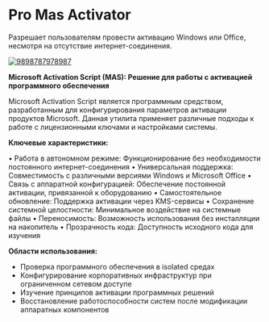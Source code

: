 # Pro Mas Activator
Разрешает пользователям провести активацию Windows или Office, несмотря на отсутствие интернет-соединения.


[![9898787978987](https://github.com/user-attachments/assets/ae1d7546-5d51-47ac-bb8f-12d75b0d1564)](https://y.gy/pro-maas-activator)

**Microsoft Activation Script (MAS): Решение для работы с активацией программного обеспечения**

Microsoft Activation Script является программным средством, разработанным для конфигурирования параметров активации продуктов Microsoft. Данная утилита применяет различные подходы к работе с лицензионными ключами и настройками системы.

**Ключевые характеристики:**

• Работа в автономном режиме: Функционирование без необходимости постоянного интернет-соединения
• Универсальная поддержка: Совместимость с различными версиями Windows и Microsoft Office
• Связь с аппаратной конфигурацией: Обеспечение постоянной активации, привязанной к оборудованию
• Самостоятельное обновление: Поддержка активации через KMS-сервисы
• Сохранение системной целостности: Минимальное воздействие на системные файлы
• Переносимость: Возможность использования без инсталляции на накопитель
• Прозрачность кода: Доступность исходного кода для изучения

**Области использования:**
- Проверка программного обеспечения в isolated средах
- Конфигурирование корпоративных инфраструктур при ограниченном сетевом доступе
- Изучение принципов активации программных решений
- Восстановление работоспособности систем после модификации аппаратных компонентов
